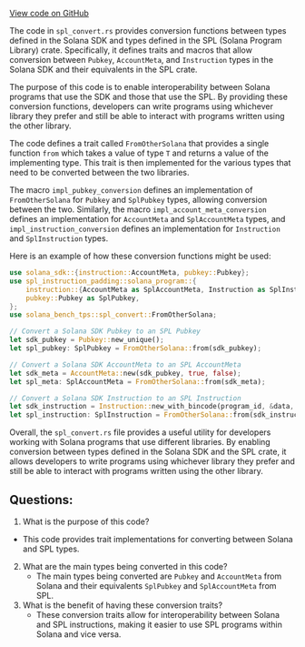 [View code on GitHub](https://github.com/solana-labs/solana/blob/master/bench-tps/src/spl_convert.rs)

The code in `spl_convert.rs` provides conversion functions between types defined in the Solana SDK and types defined in the SPL (Solana Program Library) crate. Specifically, it defines traits and macros that allow conversion between `Pubkey`, `AccountMeta`, and `Instruction` types in the Solana SDK and their equivalents in the SPL crate.

The purpose of this code is to enable interoperability between Solana programs that use the SDK and those that use the SPL. By providing these conversion functions, developers can write programs using whichever library they prefer and still be able to interact with programs written using the other library.

The code defines a trait called `FromOtherSolana` that provides a single function `from` which takes a value of type `T` and returns a value of the implementing type. This trait is then implemented for the various types that need to be converted between the two libraries.

The macro `impl_pubkey_conversion` defines an implementation of `FromOtherSolana` for `Pubkey` and `SplPubkey` types, allowing conversion between the two. Similarly, the macro `impl_account_meta_conversion` defines an implementation for `AccountMeta` and `SplAccountMeta` types, and `impl_instruction_conversion` defines an implementation for `Instruction` and `SplInstruction` types.

Here is an example of how these conversion functions might be used:

```rust
use solana_sdk::{instruction::AccountMeta, pubkey::Pubkey};
use spl_instruction_padding::solana_program::{
    instruction::{AccountMeta as SplAccountMeta, Instruction as SplInstruction},
    pubkey::Pubkey as SplPubkey,
};
use solana_bench_tps::spl_convert::FromOtherSolana;

// Convert a Solana SDK Pubkey to an SPL Pubkey
let sdk_pubkey = Pubkey::new_unique();
let spl_pubkey: SplPubkey = FromOtherSolana::from(sdk_pubkey);

// Convert a Solana SDK AccountMeta to an SPL AccountMeta
let sdk_meta = AccountMeta::new(sdk_pubkey, true, false);
let spl_meta: SplAccountMeta = FromOtherSolana::from(sdk_meta);

// Convert a Solana SDK Instruction to an SPL Instruction
let sdk_instruction = Instruction::new_with_bincode(program_id, &data, accounts);
let spl_instruction: SplInstruction = FromOtherSolana::from(sdk_instruction);
```

Overall, the `spl_convert.rs` file provides a useful utility for developers working with Solana programs that use different libraries. By enabling conversion between types defined in the Solana SDK and the SPL crate, it allows developers to write programs using whichever library they prefer and still be able to interact with programs written using the other library.
## Questions: 
 1. What is the purpose of this code?
   - This code provides trait implementations for converting between Solana and SPL types.
2. What are the main types being converted in this code?
   - The main types being converted are `Pubkey` and `AccountMeta` from Solana and their equivalents `SplPubkey` and `SplAccountMeta` from SPL.
3. What is the benefit of having these conversion traits?
   - These conversion traits allow for interoperability between Solana and SPL instructions, making it easier to use SPL programs within Solana and vice versa.